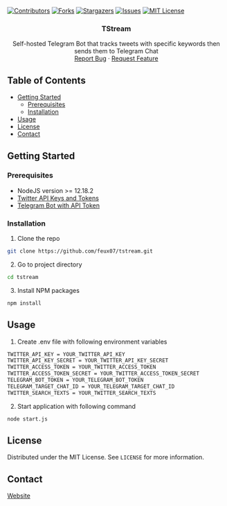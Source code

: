 
[![Contributors][contributors-shield]][contributors-url]
[![Forks][forks-shield]][forks-url]
[![Stargazers][stars-shield]][stars-url]
[![Issues][issues-shield]][issues-url]
[![MIT License][license-shield]][license-url]



<p align="center">

  <h3 align="center">TStream</h3>

  <p align="center">
    Self-hosted Telegram Bot that tracks tweets with specific keywords then sends them to Telegram Chat
    <br />
    <a href="https://github.com/feux07/tstream/issues">Report Bug</a>
    ·
    <a href="https://github.com/feux07/tstream/issues">Request Feature</a>
  </p>
</p>



<!-- TABLE OF CONTENTS -->
## Table of Contents

* [Getting Started](#getting-started)
  * [Prerequisites](#prerequisites)
  * [Installation](#installation)
* [Usage](#usage)
* [License](#license)
* [Contact](#contact)


<!-- GETTING STARTED -->
## Getting Started

### Prerequisites


* NodeJS version >= 12.18.2
* [Twitter API Keys and Tokens](https://developer.twitter.com/en/apps)
* [Telegram Bot with API Token](https://core.telegram.org/bots#3-how-do-i-create-a-bot) 


### Installation
 
1. Clone the repo
```sh
git clone https://github.com/feux07/tstream.git
```
2. Go to project directory
```sh
cd tstream
```

3. Install NPM packages
```sh
npm install
```

<!-- USAGE EXAMPLES -->
## Usage


1. Create .env file with following environment variables 
```sh
TWITTER_API_KEY = YOUR_TWITTER_API_KEY
TWITTER_API_KEY_SECRET = YOUR_TWITTER_API_KEY_SECRET
TWITTER_ACCESS_TOKEN = YOUR_TWITTER_ACCESS_TOKEN
TWITTER_ACCESS_TOKEN_SECRET = YOUR_TWITTER_ACCESS_TOKEN_SECRET
TELEGRAM_BOT_TOKEN = YOUR_TELEGRAM_BOT_TOKEN
TELEGRAM_TARGET_CHAT_ID = YOUR_TELEGRAM_TARGET_CHAT_ID
TWITTER_SEARCH_TEXTS = YOUR_TWITTER_SEARCH_TEXTS
```
2. Start application with following command

```sh
node start.js
```

<!-- LICENSE -->
## License

Distributed under the MIT License. See `LICENSE` for more information.



<!-- CONTACT -->
## Contact

[Website](https://fethierdincuzun.com)




<!-- MARKDOWN LINKS & IMAGES -->
<!-- https://www.markdownguide.org/basic-syntax/#reference-style-links -->
[contributors-shield]: https://img.shields.io/github/contributors/feux07/tstream.svg?style=flat-square
[contributors-url]: https://github.com/feux07/tstream/graphs/contributors
[forks-shield]: https://img.shields.io/github/forks/feux07/tstream.svg?style=flat-square
[forks-url]: https://github.com/feux07/tstream/network/members
[stars-shield]: https://img.shields.io/github/stars/feux07/tstream.svg?style=flat-square
[stars-url]: https://github.com/feux07/tstream/stargazers
[issues-shield]: https://img.shields.io/github/issues/feux07/tstream.svg?style=flat-square
[issues-url]: https://github.com/feux07/tstream/issues
[license-shield]: https://img.shields.io/github/license/feux07/tstream.svg?style=flat-square
[license-url]: https://github.com/feux07/tstream/blob/master/LICENSE
